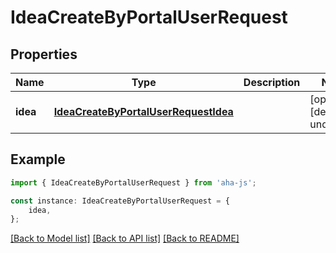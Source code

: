 # IdeaCreateByPortalUserRequest


## Properties

Name | Type | Description | Notes
------------ | ------------- | ------------- | -------------
**idea** | [**IdeaCreateByPortalUserRequestIdea**](IdeaCreateByPortalUserRequestIdea.md) |  | [optional] [default to undefined]

## Example

```typescript
import { IdeaCreateByPortalUserRequest } from 'aha-js';

const instance: IdeaCreateByPortalUserRequest = {
    idea,
};
```

[[Back to Model list]](../README.md#documentation-for-models) [[Back to API list]](../README.md#documentation-for-api-endpoints) [[Back to README]](../README.md)
